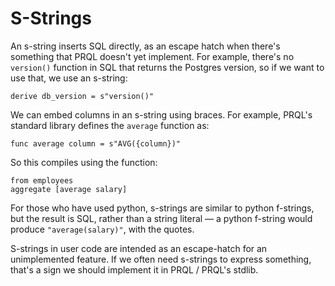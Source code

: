 # S-Strings

An s-string inserts SQL directly, as an escape hatch when there's something that PRQL
doesn't yet implement. For example, there's no `version()` function in SQL that
returns the Postgres version, so if we want to use that, we use an s-string:

```prql
derive db_version = s"version()"
```

We can embed columns in an s-string using braces. For example, PRQL's standard
library defines the `average` function as:

```prql_no_test
func average column = s"AVG({column})"
```

So this compiles using the function:

```prql
from employees
aggregate [average salary]
```

For those who have used python, s-strings are similar to python f-strings, but
the result is SQL, rather than a string literal — a python f-string would
produce `"average(salary)"`, with the quotes.

S-strings in user code are intended as an escape-hatch for an unimplemented
feature. If we often need s-strings to express something, that's a sign we
should implement it in PRQL / PRQL's stdlib.
